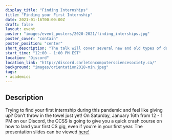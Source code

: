 ```yaml
---
display_title: "Finding Internships"
title: "Finding your First Internship"
date: 2021-01-16T00:00:00Z
draft: false
layout: event
poster: "images/event_posters/2020-2021/finding_interships.jpg"
poster_cover: "contain"
poster_position: "center"
short_description: "The talk will cover several new and old types of database engines including Relational, NoSQL, Graph databases, and more."
start_time: "12:00 - 1:00 PM EST"
location: "Discord"
location_link: "http://discord.carletoncomputersciencesociety.ca/"
background: "images/orientation2018-min.jpeg"
tags:
- academics
---
```


## Description

Trying to find your first internship during this pandemic and feel like giving up? Don’t throw in the towel just yet! On Saturday, January 16th from 12 - 1 PM on our Discord, the CCSS is going to give you a quick crash course on how to land your first CS gig, even if you’re in your first year. The presentation slides can be viewed [here!](https://ccss.carleton.ca/pdfs/2020-2021/finding_internships.pdf)
